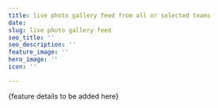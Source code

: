 ```yaml
---
title: live photo gallery feed from all or selected teams
date: 
slug: live photo gallery feed
seo_title: ''
seo_description: ''
feature_image: ''
hero_image: ''
icon: ''

---
```

{feature details to be added here}